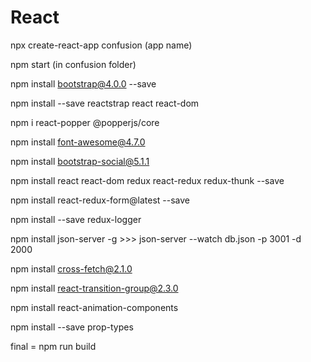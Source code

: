 # React

npx create-react-app confusion (app name)

npm start (in confusion folder)


npm install bootstrap@4.0.0 --save

npm install --save reactstrap react react-dom

npm i react-popper @popperjs/core

npm install font-awesome@4.7.0

npm install bootstrap-social@5.1.1

npm install react react-dom redux react-redux redux-thunk --save

npm install react-redux-form@latest --save

npm install --save redux-logger

npm install json-server -g >>>      json-server --watch db.json -p 3001 -d 2000

npm install cross-fetch@2.1.0

npm install react-transition-group@2.3.0

npm install react-animation-components

npm install --save prop-types

final = npm run build
